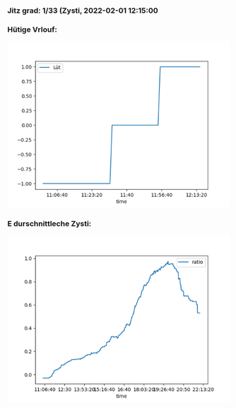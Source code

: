 ### Jitz grad: 1/33 (Zysti, 2022-02-01 12:15:00

### Hütige Vrlouf:
![Graph](Today.png)

### E durschnittleche Zysti:
![Graph](Zysti.png)